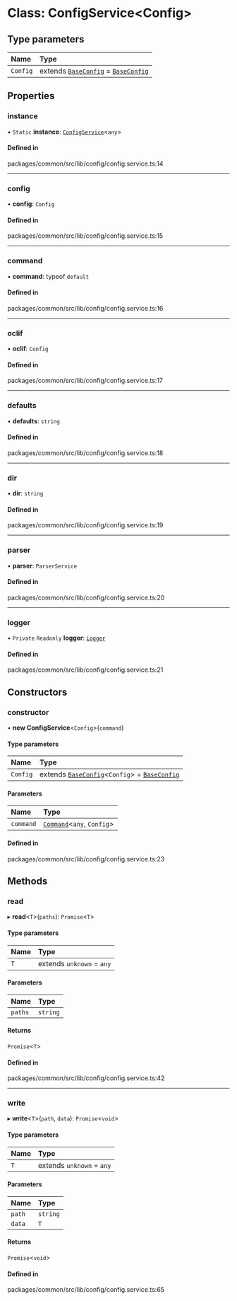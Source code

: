 # Class: ConfigService<Config\>

## Type parameters

| Name | Type |
| :------ | :------ |
| `Config` | extends [`BaseConfig`](BaseConfig.md) = [`BaseConfig`](BaseConfig.md) |

## Properties

### instance

▪ `Static` **instance**: [`ConfigService`](ConfigService.md)<`any`\>

#### Defined in

packages/common/src/lib/config/config.service.ts:14

___

### config

• **config**: `Config`

#### Defined in

packages/common/src/lib/config/config.service.ts:15

___

### command

• **command**: typeof `default`

#### Defined in

packages/common/src/lib/config/config.service.ts:16

___

### oclif

• **oclif**: `Config`

#### Defined in

packages/common/src/lib/config/config.service.ts:17

___

### defaults

• **defaults**: `string`

#### Defined in

packages/common/src/lib/config/config.service.ts:18

___

### dir

• **dir**: `string`

#### Defined in

packages/common/src/lib/config/config.service.ts:19

___

### parser

• **parser**: `ParserService`

#### Defined in

packages/common/src/lib/config/config.service.ts:20

___

### logger

• `Private` `Readonly` **logger**: [`Logger`](Logger.md)

#### Defined in

packages/common/src/lib/config/config.service.ts:21

## Constructors

### constructor

• **new ConfigService**<`Config`\>(`command`)

#### Type parameters

| Name | Type |
| :------ | :------ |
| `Config` | extends [`BaseConfig`](BaseConfig.md)<`Config`\> = [`BaseConfig`](BaseConfig.md) |

#### Parameters

| Name | Type |
| :------ | :------ |
| `command` | [`Command`](Command.md)<`any`, `Config`\> |

#### Defined in

packages/common/src/lib/config/config.service.ts:23

## Methods

### read

▸ **read**<`T`\>(`paths`): `Promise`<`T`\>

#### Type parameters

| Name | Type |
| :------ | :------ |
| `T` | extends `unknown` = `any` |

#### Parameters

| Name | Type |
| :------ | :------ |
| `paths` | `string` |

#### Returns

`Promise`<`T`\>

#### Defined in

packages/common/src/lib/config/config.service.ts:42

___

### write

▸ **write**<`T`\>(`path`, `data`): `Promise`<`void`\>

#### Type parameters

| Name | Type |
| :------ | :------ |
| `T` | extends `unknown` = `any` |

#### Parameters

| Name | Type |
| :------ | :------ |
| `path` | `string` |
| `data` | `T` |

#### Returns

`Promise`<`void`\>

#### Defined in

packages/common/src/lib/config/config.service.ts:65
